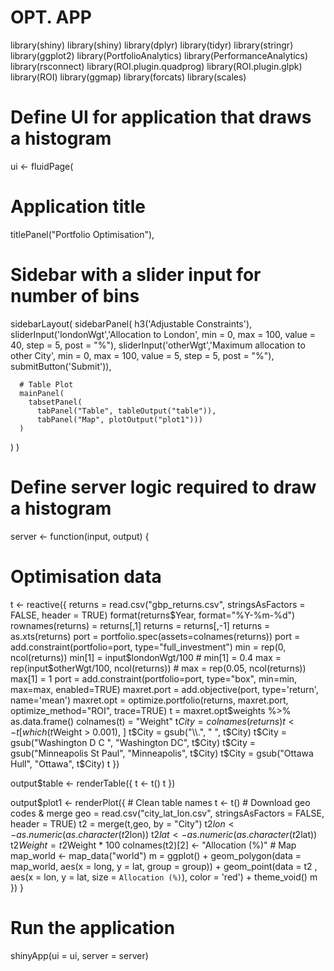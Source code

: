 # OPT. APP

library(shiny)
library(shiny)
library(dplyr)
library(tidyr)
library(stringr)
library(ggplot2) 
library(PortfolioAnalytics)
library(PerformanceAnalytics)
library(rsconnect)
library(ROI.plugin.quadprog)
library(ROI.plugin.glpk)
library(ROI)
library(ggmap)
library(forcats)
library(scales)

# Define UI for application that draws a histogram
ui <- fluidPage(
   
   # Application title
   titlePanel("Portfolio Optimisation"),
   
   # Sidebar with a slider input for number of bins 
   sidebarLayout(
     sidebarPanel(
       h3('Adjustable Constraints'),
       sliderInput('londonWgt','Allocation to London', 
                   min = 0, max = 100, value = 40, step = 5, post  = "%"),
       sliderInput('otherWgt','Maximum allocation to other City', 
                   min = 0, max = 100, value = 5, step = 5, post  = "%"),
       submitButton('Submit')),
      
      # Table Plot
      mainPanel(
        tabsetPanel(
          tabPanel("Table", tableOutput("table")),
          tabPanel("Map", plotOutput("plot1")))
      )
   )
)

# Define server logic required to draw a histogram
server <- function(input, output) {
   
  # Optimisation data 
  t <- reactive({
     returns = read.csv("gbp_returns.csv", stringsAsFactors = FALSE, header = TRUE)
     format(returns$Year, format="%Y-%m-%d")
     rownames(returns) = returns[,1]
     returns = returns[,-1]
     returns = as.xts(returns)
     port = portfolio.spec(assets=colnames(returns)) 
     port = add.constraint(portfolio=port, type="full_investment")
     min = rep(0, ncol(returns))
     min[1] = input$londonWgt/100                 # min[1] = 0.4 
     max = rep(input$otherWgt/100, ncol(returns)) # max = rep(0.05, ncol(returns))
     max[1] = 1
     port = add.constraint(portfolio=port, type="box", min=min, max=max, enabled=TRUE)
     maxret.port = add.objective(port, type='return', name='mean')
     maxret.opt = optimize.portfolio(returns, maxret.port, optimize_method="ROI", trace=TRUE)
     t = maxret.opt$weights %>% as.data.frame()
     colnames(t) = "Weight"
     t$City = colnames(returns)
     t <- t[ which(t$Weight > 0.001), ]
     t$City = gsub("\\.", " ", t$City) 
     t$City = gsub("Washington D C ", "Washington DC", t$City)
     t$City = gsub("Minneapolis   St  Paul", "Minneapolis", t$City)
     t$City = gsub("Ottawa   Hull", "Ottawa", t$City)
     t
   })
   
   output$table <- renderTable({
     t <- t()
     t
   })
   
   output$plot1 <- renderPlot({
     # Clean table names
     t <- t()
     # Download geo codes & merge
     geo = read.csv("city_lat_lon.csv", stringsAsFactors = FALSE, header = TRUE)
     t2 = merge(t,geo, by = "City")
     t2$lon <- as.numeric(as.character(t2$lon))
     t2$lat <- as.numeric(as.character(t2$lat))
     t2$Weight = t2$Weight * 100
     colnames(t2)[2] <- "Allocation (%)"
     # Map
     map_world <- map_data("world")
     m = ggplot() +
       geom_polygon(data = map_world, aes(x = long, y = lat, group = group)) +
       geom_point(data = t2 , aes(x = lon, y = lat, size = `Allocation (%)`), color = 'red') +
       theme_void()
     m
   })
}

# Run the application 
shinyApp(ui = ui, server = server)


